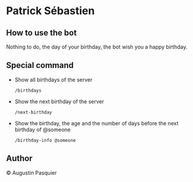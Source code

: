 # Patrick Sébastien

## How to use the bot

Nothing to do, the day of your birthday, the bot wish you a happy birthday.

## Special command

- Show all birthdays of the server

    `/birthdays`

- Show the next birthday of the server

    `/next-birthday`

- Show the birthday, the age and the number of days before the next birthday of @someone

    `/birthday-info @someone`

## Author

© Augustin Pasquier
